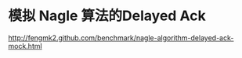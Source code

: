 # 模拟 Nagle 算法的Delayed Ack

http://fengmk2.github.com/benchmark/nagle-algorithm-delayed-ack-mock.html